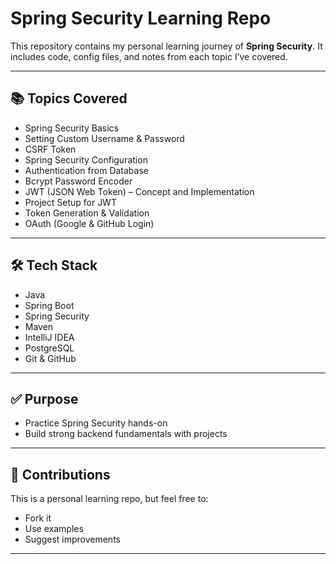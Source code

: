 # Spring Security Learning Repo

This repository contains my personal learning journey of **Spring Security**. It includes code, config files, and notes from each topic I’ve covered.

---

## 📚 Topics Covered

- Spring Security Basics
- Setting Custom Username & Password
- CSRF Token
- Spring Security Configuration
- Authentication from Database
- Bcrypt Password Encoder
- JWT (JSON Web Token) – Concept and Implementation
- Project Setup for JWT
- Token Generation & Validation
- OAuth (Google & GitHub Login)

---

## 🛠 Tech Stack

- Java
- Spring Boot
- Spring Security
- Maven
- IntelliJ IDEA
- PostgreSQL
- Git & GitHub

---

## ✅ Purpose

- Practice Spring Security hands-on
- Build strong backend fundamentals with projects

---

## 🚀 Contributions

This is a personal learning repo, but feel free to:
- Fork it
- Use examples
- Suggest improvements

---
